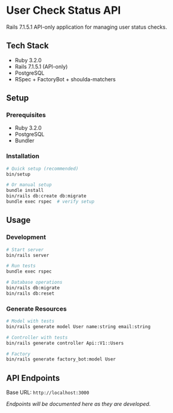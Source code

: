 # User Check Status API

Rails 7.1.5.1 API-only application for managing user status checks.

## Tech Stack

- Ruby 3.2.0
- Rails 7.1.5.1 (API-only)
- PostgreSQL
- RSpec + FactoryBot + shoulda-matchers

## Setup

### Prerequisites
- Ruby 3.2.0
- PostgreSQL
- Bundler

### Installation
```bash
# Quick setup (recommended)
bin/setup

# Or manual setup
bundle install
bin/rails db:create db:migrate
bundle exec rspec  # verify setup
```

## Usage

### Development
```bash
# Start server
bin/rails server

# Run tests
bundle exec rspec

# Database operations
bin/rails db:migrate
bin/rails db:reset
```

### Generate Resources
```bash
# Model with tests
bin/rails generate model User name:string email:string

# Controller with tests  
bin/rails generate controller Api::V1::Users

# Factory
bin/rails generate factory_bot:model User
```

## API Endpoints

Base URL: `http://localhost:3000`

*Endpoints will be documented here as they are developed.*
